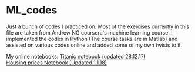 # ML_codes
Just a bunch of codes I practiced on.
Most of the exercises currently in this file are taken from Andrew NG coursera's machine learning course.
I implemented the codes in Python (The course tasks are in Matlab) and assisted on various codes online and added some of my own twists to it.


My online notebooks:
<a href="http://nbviewer.jupyter.org/gist/Z30G0D/62196e42a52fb43902a0961f0686a251">Titanic notebook (updated 28.12.17)</a> 
<br>
<a href="http://nbviewer.jupyter.org/gist/Z30G0D/46acd6dd022a653e7ce7c65466e9d959">Housing prices Notebook (Updated 1.1.18)</a>

